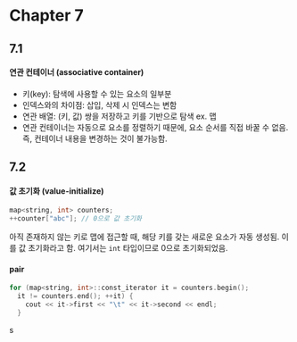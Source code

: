 # Chapter 7

## 7.1

#### 연관 컨테이너 (associative container)

- 키(key): 탐색에 사용할 수 있는 요소의 일부분
- 인덱스와의 차이점: 삽입, 삭제 시 인덱스는 변함
- 연관 배열: (키, 값) 쌍을 저장하고 키를 기반으로 탐색 ex. 맵
- 연관 컨테이너는 자동으로 요소를 정렬하기 때문에, 요소 순서를 직접 바꿀 수 없음. 즉, 컨테이너 내용을 변경하는 것이 불가능함.

## 7.2

#### 값 초기화 (value-initialize)

```cpp
map<string, int> counters;
++counter["abc"]; // 0으로 값 초기화
```

아직 존재하지 않는 키로 맵에 접근할 때, 해당 키를 갖는 새로운 요소가 자동 생성됨. 이를 값 초기화라고 함. 여기서는 `int` 타입이므로 0으로 초기화되었음.

#### pair

```cpp
for (map<string, int>::const_iterator it = counters.begin();
  it != counters.end(); ++it) {
    cout << it->first << "\t" << it->second << endl;
  }
```

s